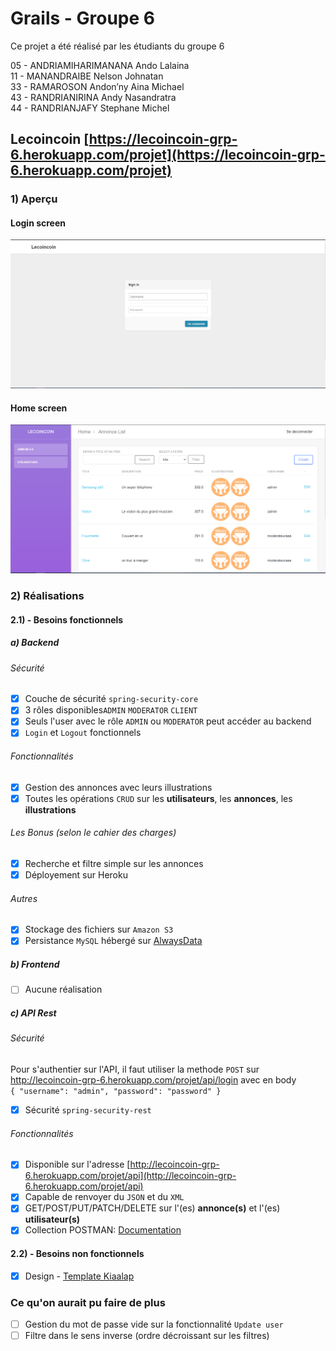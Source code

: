 # Grails - Groupe 6
Ce projet a été réalisé par les étudiants du groupe 6  

05 - ANDRIAMIHARIMANANA Ando Lalaina  
11 - MANANDRAIBE Nelson Johnatan  
33 - RAMAROSON Andon’ny Aina Michael  
43 - RANDRIANIRINA Andy Nasandratra  
44 - RANDRIANJAFY Stephane Michel
## Lecoincoin [https://lecoincoin-grp-6.herokuapp.com/projet](https://lecoincoin-grp-6.herokuapp.com/projet)
### 1) Aperçu
#### Login screen
![Login](Screenshots/Login_Screen.PNG?raw=true "Login")
#### Home screen
![Home](Screenshots/Home_screen.PNG?raw=true "Home")
### 2) Réalisations
#### 2.1) - Besoins fonctionnels
##### a) Backend
###### Sécurité  

- [x] Couche de sécurité `spring-security-core`  
- [x] 3 rôles disponibles`ADMIN` `MODERATOR` `CLIENT`  
- [x] Seuls l'user avec le rôle `ADMIN` ou `MODERATOR` peut accéder au backend  
- [x] `Login` et `Logout` fonctionnels  
###### Fonctionnalités  
- [x] Gestion des annonces avec leurs illustrations  
- [x] Toutes les opérations `CRUD` sur les **utilisateurs**, les **annonces**, les **illustrations**  
###### Les Bonus (selon le cahier des charges)
- [x] Recherche et filtre simple sur les annonces  
- [x] Déployement sur Heroku  
###### Autres
- [x] Stockage des fichiers sur `Amazon S3`
- [x] Persistance `MySQL` hébergé sur [AlwaysData](https://www.alwaysdata.com/fr/)
##### b) Frontend
- [ ] Aucune réalisation
##### c) API Rest
###### Sécurité
Pour s'authentier sur l'API, il faut utiliser la methode `POST` sur http://lecoincoin-grp-6.herokuapp.com/projet/api/login avec en body  
`{
    "username": "admin",
    "password": "password"
}`
- [x] Sécurité `spring-security-rest`  
###### Fonctionnalités
- [x] Disponible sur l'adresse [http://lecoincoin-grp-6.herokuapp.com/projet/api](http://lecoincoin-grp-6.herokuapp.com/projet/api)
- [x] Capable de renvoyer du `JSON` et du `XML`
- [X] GET/POST/PUT/PATCH/DELETE sur l'(es) **annonce(s)** et l'(es) **utilisateur(s)**
- [X] Collection POSTMAN: [Documentation](postman/Collection/ProjetMBDSGroupe6CollectionPM.postman_collection.json)
#### 2.2) - Besoins non fonctionnels
- [x] Design - [Template Kiaalap](https://github.com/puikinsh/kiaalap)
### Ce qu'on aurait pu faire de plus
- [ ] Gestion du mot de passe vide sur la fonctionnalité `Update user`
- [ ] Filtre dans le sens inverse (ordre décroissant sur les filtres)
